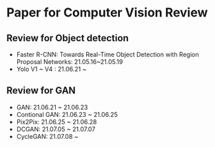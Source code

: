 # Paper for Computer Vision Review

## Review for Object detection  
  
  - Faster R-CNN: Towards Real-Time Object Detection with Region Proposal Networks: 21.05.16~21.05.19
  - Yolo V1 ~ V4 : 21.06.21 ~ 

## Review for GAN

  - GAN: 21.06.21 ~ 21.06.23
  - Contional GAN: 21.06.23 ~ 21.06.25
  - Pix2Pix: 21.06.25 ~ 21.06.28
  - DCGAN: 21.07.05 ~ 21.07.07
  - CycleGAN: 21.07.08 ~
  
